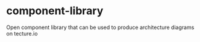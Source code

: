 # component-library
Open component library that can be used to produce architecture diagrams on tecture.io 
